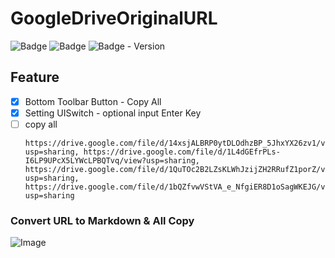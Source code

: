 # GoogleDriveOriginalURL

![Badge](https://img.shields.io/badge/Swift-white.svg?style=flat-square&logo=Swift)
![Badge](https://img.shields.io/badge/SwiftUI-001b87.svg?style=flat-square&logo=Swift&logoColor=black)
![Badge - Version](https://img.shields.io/badge/Version-0.1.0-1177AA?style=flat-square)

## Feature
- [x] Bottom Toolbar Button - Copy All  
- [x] Setting UISwitch - optional input Enter Key 
- [ ] copy all
  ```
  https://drive.google.com/file/d/14xsjALBRP0ytDLOdhzBP_5JhxYX26zv1/view?usp=sharing, https://drive.google.com/file/d/1L4dGEfrPLs-I6LP9UPcX5LYWcLPBQTvq/view?usp=sharing, https://drive.google.com/file/d/1QuTOc2B2LZsKLWhJzijZH2RRufZ1porZ/view?usp=sharing, https://drive.google.com/file/d/1bQZfvwVStVA_e_NfgiER8D1oSagWKEJG/view?usp=sharing
  ```

### Convert URL to Markdown & All Copy
![Image](https://drive.google.com/uc?export=view&id=1yx_5rYcLm2Xv3GfL8OEWH-bUDqhdefZ6)  
